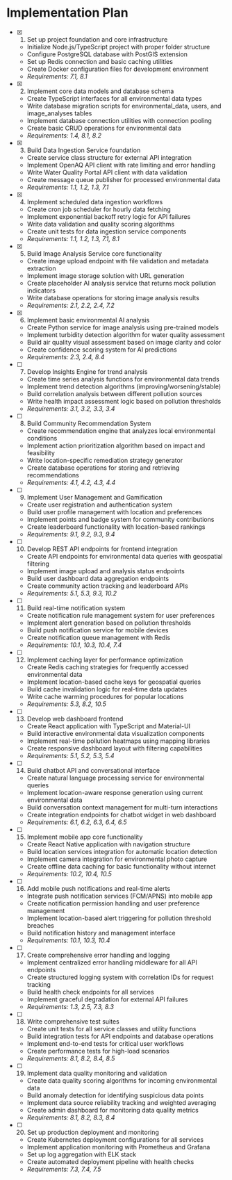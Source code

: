 # Implementation Plan

- [x] 1. Set up project foundation and core infrastructure

  - Initialize Node.js/TypeScript project with proper folder structure
  - Configure PostgreSQL database with PostGIS extension
  - Set up Redis connection and basic caching utilities
  - Create Docker configuration files for development environment
  - _Requirements: 7.1, 8.1_

- [x] 2. Implement core data models and database schema

  - Create TypeScript interfaces for all environmental data types
  - Write database migration scripts for environmental_data, users, and image_analyses tables
  - Implement database connection utilities with connection pooling
  - Create basic CRUD operations for environmental data
  - _Requirements: 1.4, 8.1, 8.2_

- [x] 3. Build Data Ingestion Service foundation

  - Create service class structure for external API integration
  - Implement OpenAQ API client with rate limiting and error handling
  - Write Water Quality Portal API client with data validation
  - Create message queue publisher for processed environmental data
  - _Requirements: 1.1, 1.2, 1.3, 7.1_

- [x] 4. Implement scheduled data ingestion workflows

  - Create cron job scheduler for hourly data fetching
  - Implement exponential backoff retry logic for API failures
  - Write data validation and quality scoring algorithms
  - Create unit tests for data ingestion service components
  - _Requirements: 1.1, 1.2, 1.3, 7.1, 8.1_

- [x] 5. Build Image Analysis Service core functionality

  - Create image upload endpoint with file validation and metadata extraction
  - Implement image storage solution with URL generation
  - Create placeholder AI analysis service that returns mock pollution indicators
  - Write database operations for storing image analysis results
  - _Requirements: 2.1, 2.2, 2.4, 7.2_

- [x] 6. Implement basic environmental AI analysis


  - Create Python service for image analysis using pre-trained models
  - Implement turbidity detection algorithm for water quality assessment
  - Build air quality visual assessment based on image clarity and color
  - Create confidence scoring system for AI predictions
  - _Requirements: 2.3, 2.4, 8.4_

- [ ] 7. Develop Insights Engine for trend analysis

  - Create time series analysis functions for environmental data trends
  - Implement trend detection algorithms (improving/worsening/stable)
  - Build correlation analysis between different pollution sources
  - Write health impact assessment logic based on pollution thresholds
  - _Requirements: 3.1, 3.2, 3.3, 3.4_

- [ ] 8. Build Community Recommendation System

  - Create recommendation engine that analyzes local environmental conditions
  - Implement action prioritization algorithm based on impact and feasibility
  - Write location-specific remediation strategy generator
  - Create database operations for storing and retrieving recommendations
  - _Requirements: 4.1, 4.2, 4.3, 4.4_

- [ ] 9. Implement User Management and Gamification

  - Create user registration and authentication system
  - Build user profile management with location and preferences
  - Implement points and badge system for community contributions
  - Create leaderboard functionality with location-based rankings
  - _Requirements: 9.1, 9.2, 9.3, 9.4_

- [ ] 10. Develop REST API endpoints for frontend integration

  - Create API endpoints for environmental data queries with geospatial filtering
  - Implement image upload and analysis status endpoints
  - Build user dashboard data aggregation endpoints
  - Create community action tracking and leaderboard APIs
  - _Requirements: 5.1, 5.3, 9.3, 10.2_

- [ ] 11. Build real-time notification system

  - Create notification rule management system for user preferences
  - Implement alert generation based on pollution thresholds
  - Build push notification service for mobile devices
  - Create notification queue management with Redis
  - _Requirements: 10.1, 10.3, 10.4, 7.4_

- [ ] 12. Implement caching layer for performance optimization

  - Create Redis caching strategies for frequently accessed environmental data
  - Implement location-based cache keys for geospatial queries
  - Build cache invalidation logic for real-time data updates
  - Write cache warming procedures for popular locations
  - _Requirements: 5.3, 8.2, 10.5_

- [ ] 13. Develop web dashboard frontend

  - Create React application with TypeScript and Material-UI
  - Build interactive environmental data visualization components
  - Implement real-time pollution heatmaps using mapping libraries
  - Create responsive dashboard layout with filtering capabilities
  - _Requirements: 5.1, 5.2, 5.3, 5.4_

- [ ] 14. Build chatbot API and conversational interface

  - Create natural language processing service for environmental queries
  - Implement location-aware response generation using current environmental data
  - Build conversation context management for multi-turn interactions
  - Create integration endpoints for chatbot widget in web dashboard
  - _Requirements: 6.1, 6.2, 6.3, 6.4, 6.5_

- [ ] 15. Implement mobile app core functionality

  - Create React Native application with navigation structure
  - Build location services integration for automatic location detection
  - Implement camera integration for environmental photo capture
  - Create offline data caching for basic functionality without internet
  - _Requirements: 10.2, 10.4, 10.5_

- [ ] 16. Add mobile push notifications and real-time alerts

  - Integrate push notification services (FCM/APNS) into mobile app
  - Create notification permission handling and user preference management
  - Implement location-based alert triggering for pollution threshold breaches
  - Build notification history and management interface
  - _Requirements: 10.1, 10.3, 10.4_

- [ ] 17. Create comprehensive error handling and logging

  - Implement centralized error handling middleware for all API endpoints
  - Create structured logging system with correlation IDs for request tracking
  - Build health check endpoints for all services
  - Implement graceful degradation for external API failures
  - _Requirements: 1.3, 2.5, 7.3, 8.3_

- [ ] 18. Write comprehensive test suites

  - Create unit tests for all service classes and utility functions
  - Build integration tests for API endpoints and database operations
  - Implement end-to-end tests for critical user workflows
  - Create performance tests for high-load scenarios
  - _Requirements: 8.1, 8.2, 8.4, 8.5_

- [ ] 19. Implement data quality monitoring and validation

  - Create data quality scoring algorithms for incoming environmental data
  - Build anomaly detection for identifying suspicious data points
  - Implement data source reliability tracking and weighted averaging
  - Create admin dashboard for monitoring data quality metrics
  - _Requirements: 8.1, 8.2, 8.3, 8.4_

- [ ] 20. Set up production deployment and monitoring
  - Create Kubernetes deployment configurations for all services
  - Implement application monitoring with Prometheus and Grafana
  - Set up log aggregation with ELK stack
  - Create automated deployment pipeline with health checks
  - _Requirements: 7.3, 7.4, 7.5_
